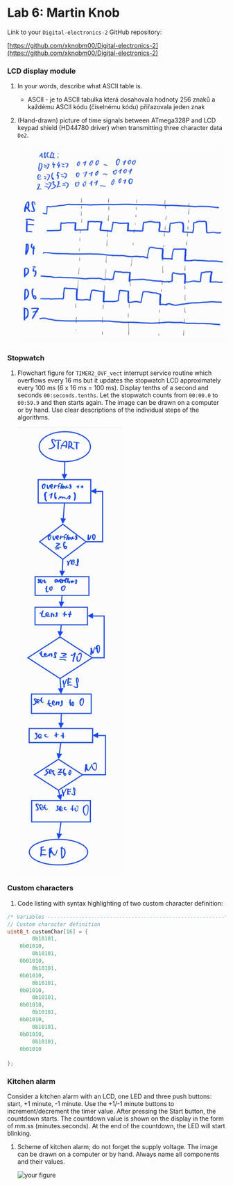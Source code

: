 # Lab 6: Martin Knob

Link to your `Digital-electronics-2` GitHub repository:

   [https://github.com/xknobm00/Digital-electronics-2](https://github.com/xknobm00/Digital-electronics-2)


### LCD display module

1. In your words, describe what ASCII table is.
   * ASCII - je to ASCII tabulka která dosahovala hodnoty 256 znaků a každému ASCII kódu (číselnému kódu) přiřazovala jeden znak

2. (Hand-drawn) picture of time signals between ATmega328P and LCD keypad shield (HD44780 driver) when transmitting three character data `De2`.

   ![your figure](Images/De2.jpg)


### Stopwatch

1. Flowchart figure for `TIMER2_OVF_vect` interrupt service routine which overflows every 16&nbsp;ms but it updates the stopwatch LCD approximately every 100&nbsp;ms (6 x 16&nbsp;ms = 100&nbsp;ms). Display tenths of a second and seconds `00:seconds.tenths`. Let the stopwatch counts from `00:00.0` to `00:59.9` and then starts again. The image can be drawn on a computer or by hand. Use clear descriptions of the individual steps of the algorithms.

   ![your figure](Images/diagram.jpg)


### Custom characters

1. Code listing with syntax highlighting of two custom character definition:

```c
/* Variables ---------------------------------------------------------*/
// Custom character definition
uint8_t customChar[16] = {
        0b10101, 
	0b01010,
        0b10101, 
	0b01010,
        0b10101, 
	0b01010,
        0b10101, 
	0b01010,
        0b10101, 
	0b01010,
        0b10101, 
	0b01010,
        0b10101, 
	0b01010,
        0b10101, 
	0b01010

};
```


### Kitchen alarm

Consider a kitchen alarm with an LCD, one LED and three push buttons: start, +1 minute, -1 minute. Use the +1/-1 minute buttons to increment/decrement the timer value. After pressing the Start button, the countdown starts. The countdown value is shown on the display in the form of mm.ss (minutes.seconds). At the end of the countdown, the LED will start blinking.

1. Scheme of kitchen alarm; do not forget the supply voltage. The image can be drawn on a computer or by hand. Always name all components and their values.

   ![your figure]()
